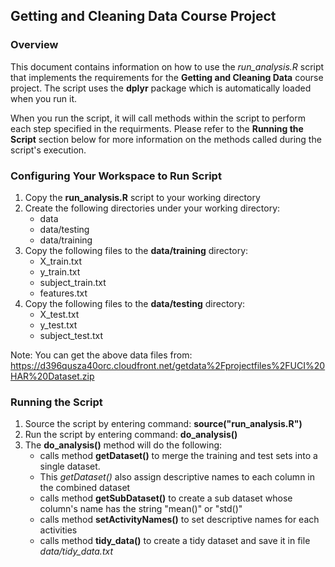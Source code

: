 ## Getting and Cleaning Data Course Project

### Overview 
This document contains information on how to use the *run_analysis.R* script that implements the requirements for the **Getting and Cleaning Data** course project. The script uses the **dplyr** package which is automatically loaded when you run it.

When you run the script, it will call methods within the script to perform each step specified in the requirments. Please refer to the **Running the Script** section below for more information on the methods called during the script's execution.

### Configuring Your Workspace to Run Script

1. Copy the **run_analysis.R** script to your working directory
2. Create the following directories under your working directory:
   + data
   + data/testing
   + data/training
3. Copy the following files to the **data/training** directory:
   + X_train.txt
   + y_train.txt
   + subject_train.txt
   + features.txt
4. Copy the following files to the **data/testing** directory:
   + X_test.txt
   + y_test.txt
   + subject_test.txt

Note:
You can get the above data files from: https://d396qusza40orc.cloudfront.net/getdata%2Fprojectfiles%2FUCI%20HAR%20Dataset.zip


### Running the Script
1. Source the script by entering command: **source("run_analysis.R")**
2. Run the script by entering command: **do_analysis()**
3. The **do_analysis()** method will do the following:
   + calls method **getDataset()** to merge the training and test sets into a single dataset. 
   + This *getDataset()* also assign descriptive names to each column in the combined dataset
   + calls method **getSubDataset()** to create a sub dataset whose column's name has the string "mean()" or "std()"
   + calls method **setActivityNames()** to set descriptive names for each activities
   + calls method **tidy_data()** to create a tidy dataset and save it in file *data/tidy_data.txt*
   
   

